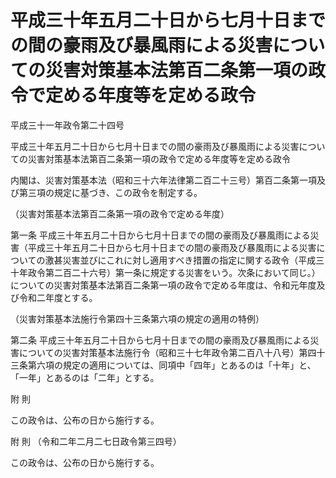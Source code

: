 # 平成三十年五月二十日から七月十日までの間の豪雨及び暴風雨による災害についての災害対策基本法第百二条第一項の政令で定める年度等を定める政令

平成三十一年政令第二十四号

平成三十年五月二十日から七月十日までの間の豪雨及び暴風雨による災害についての災害対策基本法第百二条第一項の政令で定める年度等を定める政令

内閣は、災害対策基本法（昭和三十六年法律第二百二十三号）第百二条第一項及び第三項の規定に基づき、この政令を制定する。

（災害対策基本法第百二条第一項の政令で定める年度）

第一条 平成三十年五月二十日から七月十日までの間の豪雨及び暴風雨による災害（平成三十年五月二十日から七月十日までの間の豪雨及び暴風雨による災害についての激甚災害並びにこれに対し適用すべき措置の指定に関する政令（平成三十年政令第二百二十六号）第一条に規定する災害をいう。次条において同じ。）についての災害対策基本法第百二条第一項の政令で定める年度は、令和元年度及び令和二年度とする。

（災害対策基本法施行令第四十三条第六項の規定の適用の特例）

第二条 平成三十年五月二十日から七月十日までの間の豪雨及び暴風雨による災害についての災害対策基本法施行令（昭和三十七年政令第二百八十八号）第四十三条第六項の規定の適用については、同項中「四年」とあるのは「十年」と、「一年」とあるのは「二年」とする。

附 則

この政令は、公布の日から施行する。

附 則 （令和二年二月二七日政令第三四号）

この政令は、公布の日から施行する。
